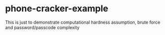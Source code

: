 # phone-cracker-example
This is just to demonstrate computational hardness assumption, brute force and password/passcode complexity
